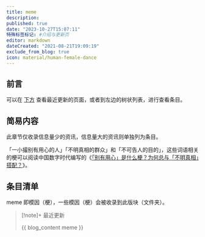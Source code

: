 ```yaml
---
title: meme
description:
published: true
date: "2023-10-27T15:07:11"
特殊标签标记: #介绍与更新页
editor: markdown
dateCreated: "2021-08-21T19:09:19"
exclude_from_blog: true
icon: material/human-female-dance
---
```


## 前言

可以在 [下方](#条目清单) 查看最近更新的页面，或者到左边的树状列表，进行查看条目。

## 简易内容

此章节仅收录信息量少的资讯，信息量大的资讯则单独列为条目。

「一小撮别有用心的人」「不明真相的群众」和「不可告人的目的」，这些词语相关的梗可以阅读中国数字时代编写的《[「别有用心」是什么梗？为何总与「不明真相」搭配？](https://web.archive.org/web/20231025142402/https://chinadigitaltimes.net/chinese/701397.html)》。<!-- 2023-10-24 -->

## 条目清单

meme 即模因（梗），一些模因（梗）会被收录到此版块（文件夹）。

> [!note]+ 最近更新
>
> {{ blog_content meme }}
